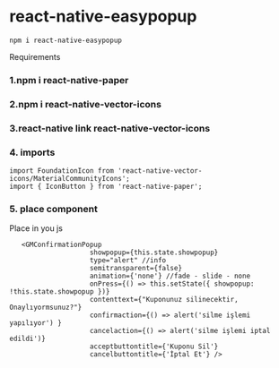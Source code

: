 # react-native-easypopup

```
npm i react-native-easypopup
```

Requirements

### 1.npm i react-native-paper
### 2.npm i react-native-vector-icons
### 3.react-native link react-native-vector-icons

### 4. imports
```
import FoundationIcon from 'react-native-vector-icons/MaterialCommunityIcons';
import { IconButton } from 'react-native-paper';
```
### 5. place component
Place in you js
```
   <GMConfirmationPopup
                    showpopup={this.state.showpopup}
                    type="alert" //info
                    semitransparent={false}
                    animation={'none'} //fade - slide - none
                    onPress={() => this.setState({ showpopup: !this.state.showpopup })}
                    contenttext={"Kuponunuz silinecektir, Onaylıyormsunuz?"}
                    confirmaction={() => alert('silme işlemi yapılıyor') }
                    cancelaction={() => alert('silme işlemi iptal edildi')}
                    acceptbuttontitle={'Kuponu Sil'}
                    cancelbuttontitle={'İptal Et'} />
```
